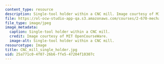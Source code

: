 ```yaml
---
content_type: resource
description: Single-tool holder within a CNC mill. Image courtesy of MIT OpenCourseWare.
file: https://ol-ocw-studio-app-qa.s3.amazonaws.com/courses/2-670-mechanical-engineering-tools-january-iap-2004/25a771c04f0726b6ffe547204f10307c_CNC_mill_single_holder.jpg
file_type: image/jpeg
image_metadata:
  caption: Single-tool holder within a CNC mill.
  credit: Image courtesy of MIT OpenCourseWare.
  image-alt: Single-tool holder within a CNC mill.
resourcetype: Image
title: CNC_mill_single_holder.jpg
uid: 25a771c0-4f07-26b6-ffe5-47204f10307c
---
```

